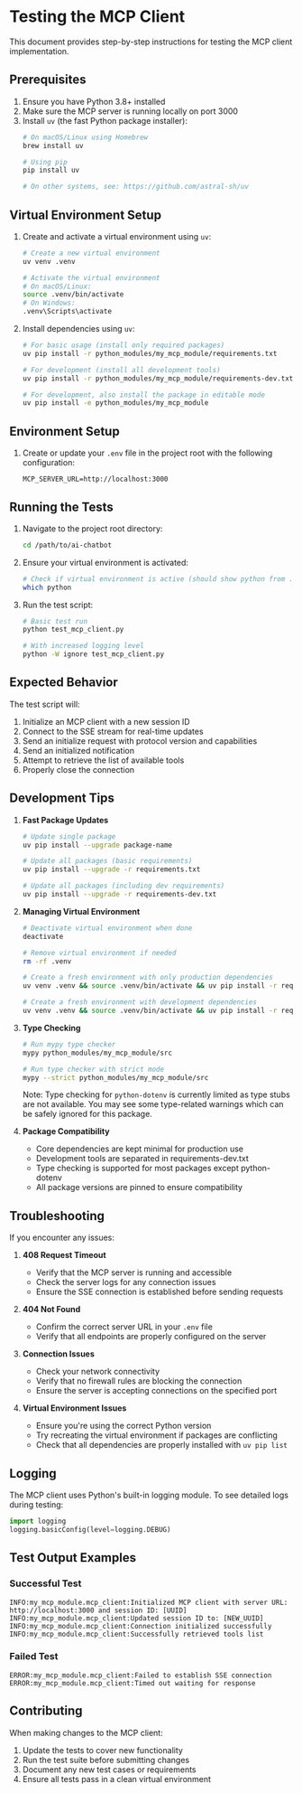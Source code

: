 # Testing the MCP Client

This document provides step-by-step instructions for testing the MCP client implementation.

## Prerequisites

1. Ensure you have Python 3.8+ installed
2. Make sure the MCP server is running locally on port 3000
3. Install `uv` (the fast Python package installer):
   ```bash
   # On macOS/Linux using Homebrew
   brew install uv

   # Using pip
   pip install uv

   # On other systems, see: https://github.com/astral-sh/uv
   ```

## Virtual Environment Setup

1. Create and activate a virtual environment using `uv`:
   ```bash
   # Create a new virtual environment
   uv venv .venv

   # Activate the virtual environment
   # On macOS/Linux:
   source .venv/bin/activate
   # On Windows:
   .venv\Scripts\activate
   ```

2. Install dependencies using `uv`:
   ```bash
   # For basic usage (install only required packages)
   uv pip install -r python_modules/my_mcp_module/requirements.txt

   # For development (install all development tools)
   uv pip install -r python_modules/my_mcp_module/requirements-dev.txt

   # For development, also install the package in editable mode
   uv pip install -e python_modules/my_mcp_module
   ```

## Environment Setup

1. Create or update your `.env` file in the project root with the following configuration:
   ```
   MCP_SERVER_URL=http://localhost:3000
   ```

## Running the Tests

1. Navigate to the project root directory:
   ```bash
   cd /path/to/ai-chatbot
   ```

2. Ensure your virtual environment is activated:
   ```bash
   # Check if virtual environment is active (should show python from .venv)
   which python
   ```

3. Run the test script:
   ```bash
   # Basic test run
   python test_mcp_client.py

   # With increased logging level
   python -W ignore test_mcp_client.py
   ```

## Expected Behavior

The test script will:
1. Initialize an MCP client with a new session ID
2. Connect to the SSE stream for real-time updates
3. Send an initialize request with protocol version and capabilities
4. Send an initialized notification
5. Attempt to retrieve the list of available tools
6. Properly close the connection

## Development Tips

1. **Fast Package Updates**
   ```bash
   # Update single package
   uv pip install --upgrade package-name

   # Update all packages (basic requirements)
   uv pip install --upgrade -r requirements.txt

   # Update all packages (including dev requirements)
   uv pip install --upgrade -r requirements-dev.txt
   ```

2. **Managing Virtual Environment**
   ```bash
   # Deactivate virtual environment when done
   deactivate

   # Remove virtual environment if needed
   rm -rf .venv

   # Create a fresh environment with only production dependencies
   uv venv .venv && source .venv/bin/activate && uv pip install -r requirements.txt

   # Create a fresh environment with development dependencies
   uv venv .venv && source .venv/bin/activate && uv pip install -r requirements-dev.txt
   ```

3. **Type Checking**
   ```bash
   # Run mypy type checker
   mypy python_modules/my_mcp_module/src

   # Run type checker with strict mode
   mypy --strict python_modules/my_mcp_module/src
   ```

   Note: Type checking for `python-dotenv` is currently limited as type stubs are not available.
   You may see some type-related warnings which can be safely ignored for this package.

4. **Package Compatibility**
   - Core dependencies are kept minimal for production use
   - Development tools are separated in requirements-dev.txt
   - Type checking is supported for most packages except python-dotenv
   - All package versions are pinned to ensure compatibility

## Troubleshooting

If you encounter any issues:

1. **408 Request Timeout**
   - Verify that the MCP server is running and accessible
   - Check the server logs for any connection issues
   - Ensure the SSE connection is established before sending requests

2. **404 Not Found**
   - Confirm the correct server URL in your `.env` file
   - Verify that all endpoints are properly configured on the server

3. **Connection Issues**
   - Check your network connectivity
   - Verify that no firewall rules are blocking the connection
   - Ensure the server is accepting connections on the specified port

4. **Virtual Environment Issues**
   - Ensure you're using the correct Python version
   - Try recreating the virtual environment if packages are conflicting
   - Check that all dependencies are properly installed with `uv pip list`

## Logging

The MCP client uses Python's built-in logging module. To see detailed logs during testing:

```python
import logging
logging.basicConfig(level=logging.DEBUG)
```

## Test Output Examples

### Successful Test
```
INFO:my_mcp_module.mcp_client:Initialized MCP client with server URL: http://localhost:3000 and session ID: [UUID]
INFO:my_mcp_module.mcp_client:Updated session ID to: [NEW_UUID]
INFO:my_mcp_module.mcp_client:Connection initialized successfully
INFO:my_mcp_module.mcp_client:Successfully retrieved tools list
```

### Failed Test
```
ERROR:my_mcp_module.mcp_client:Failed to establish SSE connection
ERROR:my_mcp_module.mcp_client:Timed out waiting for response
```

## Contributing

When making changes to the MCP client:
1. Update the tests to cover new functionality
2. Run the test suite before submitting changes
3. Document any new test cases or requirements
4. Ensure all tests pass in a clean virtual environment 